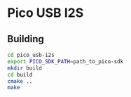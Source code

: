 # Pico USB I2S


## Building
```sh
cd pico_usb-i2s
export PICO_SDK_PATH=path_to_pico-sdk
mkdir build
cd build
cmake ..
make
```